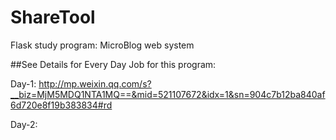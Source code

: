# ShareTool
Flask study program: MicroBlog web system

##See Details for Every Day Job for this program:

Day-1: http://mp.weixin.qq.com/s?__biz=MjM5MDQ1NTA1MQ==&mid=521107672&idx=1&sn=904c7b12ba840af6d720e8f19b383834#rd

Day-2: 


